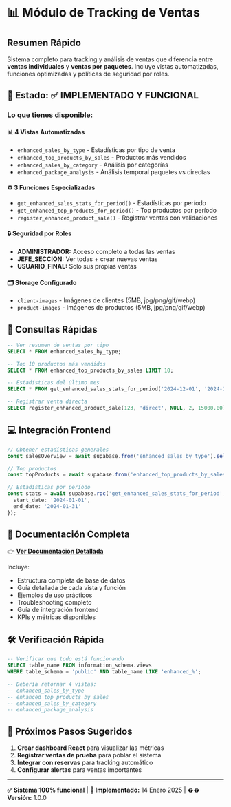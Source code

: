 # 📊 Módulo de Tracking de Ventas

## Resumen Rápido

Sistema completo para tracking y análisis de ventas que diferencia entre **ventas individuales** y **ventas por paquetes**. Incluye vistas automatizadas, funciones optimizadas y políticas de seguridad por roles.

## 🚀 Estado: ✅ IMPLEMENTADO Y FUNCIONAL

### Lo que tienes disponible:

#### 📊 **4 Vistas Automatizadas**
- `enhanced_sales_by_type` - Estadísticas por tipo de venta
- `enhanced_top_products_by_sales` - Productos más vendidos  
- `enhanced_sales_by_category` - Análisis por categorías
- `enhanced_package_analysis` - Análisis temporal paquetes vs directas

#### ⚙️ **3 Funciones Especializadas**
- `get_enhanced_sales_stats_for_period()` - Estadísticas por período
- `get_enhanced_top_products_for_period()` - Top productos por período  
- `register_enhanced_product_sale()` - Registrar ventas con validaciones

#### 🔒 **Seguridad por Roles**
- **ADMINISTRADOR:** Acceso completo a todas las ventas
- **JEFE_SECCION:** Ver todas + crear nuevas ventas
- **USUARIO_FINAL:** Solo sus propias ventas

#### 🗂️ **Storage Configurado**
- `client-images` - Imágenes de clientes (5MB, jpg/png/gif/webp)
- `product-images` - Imágenes de productos (5MB, jpg/png/gif/webp)

## 🎯 Consultas Rápidas

```sql
-- Ver resumen de ventas por tipo
SELECT * FROM enhanced_sales_by_type;

-- Top 10 productos más vendidos
SELECT * FROM enhanced_top_products_by_sales LIMIT 10;

-- Estadísticas del último mes
SELECT * FROM get_enhanced_sales_stats_for_period('2024-12-01', '2024-12-31');

-- Registrar venta directa
SELECT register_enhanced_product_sale(123, 'direct', NULL, 2, 15000.00);
```

## 💻 Integración Frontend

```typescript
// Obtener estadísticas generales
const salesOverview = await supabase.from('enhanced_sales_by_type').select('*');

// Top productos
const topProducts = await supabase.from('enhanced_top_products_by_sales').select('*').limit(10);

// Estadísticas por período
const stats = await supabase.rpc('get_enhanced_sales_stats_for_period', {
  start_date: '2024-01-01',
  end_date: '2024-01-31'
});
```

## 📖 Documentación Completa

👉 **[Ver Documentación Detallada](./sistema-tracking-ventas-completo.md)**

Incluye:
- Estructura completa de base de datos
- Guía detallada de cada vista y función
- Ejemplos de uso prácticos
- Troubleshooting completo
- Guía de integración frontend
- KPIs y métricas disponibles

## 🛠️ Verificación Rápida

```sql
-- Verificar que todo está funcionando
SELECT table_name FROM information_schema.views 
WHERE table_schema = 'public' AND table_name LIKE 'enhanced_%';

-- Debería retornar 4 vistas:
-- enhanced_sales_by_type
-- enhanced_top_products_by_sales  
-- enhanced_sales_by_category
-- enhanced_package_analysis
```

## 🚀 Próximos Pasos Sugeridos

1. **Crear dashboard React** para visualizar las métricas
2. **Registrar ventas de prueba** para poblar el sistema
3. **Integrar con reservas** para tracking automático
4. **Configurar alertas** para ventas importantes

---

**✅ Sistema 100% funcional** | **📅 Implementado:** 14 Enero 2025 | **�� Versión:** 1.0.0 